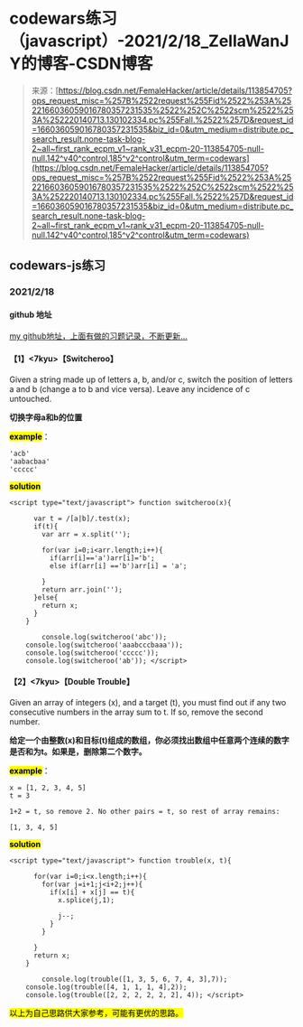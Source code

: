 <!--yml
category: codewars
date: 2022-08-13 11:40:30
-->

# codewars练习（javascript）-2021/2/18_ZellaWanJY的博客-CSDN博客

> 来源：[https://blog.csdn.net/FemaleHacker/article/details/113854705?ops_request_misc=%257B%2522request%255Fid%2522%253A%2522166036059016780357231535%2522%252C%2522scm%2522%253A%252220140713.130102334.pc%255Fall.%2522%257D&request_id=166036059016780357231535&biz_id=0&utm_medium=distribute.pc_search_result.none-task-blog-2~all~first_rank_ecpm_v1~rank_v31_ecpm-20-113854705-null-null.142^v40^control,185^v2^control&utm_term=codewars](https://blog.csdn.net/FemaleHacker/article/details/113854705?ops_request_misc=%257B%2522request%255Fid%2522%253A%2522166036059016780357231535%2522%252C%2522scm%2522%253A%252220140713.130102334.pc%255Fall.%2522%257D&request_id=166036059016780357231535&biz_id=0&utm_medium=distribute.pc_search_result.none-task-blog-2~all~first_rank_ecpm_v1~rank_v31_ecpm-20-113854705-null-null.142^v40^control,185^v2^control&utm_term=codewars)

## codewars-js练习

### 2021/2/18

#### github 地址

[my github地址，上面有做的习题记录，不断更新…](https://github.com/Mszmy/Codewars/)

#### 【1】<7kyu>【Switcheroo】

Given a string made up of letters a, b, and/or c, switch the position of letters a and b (change a to b and vice versa). Leave any incidence of c untouched.

**切换字母a和b的位置**

**<mark>example</mark>**：

```
'acb'
'aabacbaa' 
'ccccc' 
```

<mark>**solution**</mark>

```
<script type="text/javascript"> function switcheroo(x){

      var t = /[a|b]/.test(x);
      if(t){
        var arr = x.split('');

        for(var i=0;i<arr.length;i++){
          if(arr[i]=='a')arr[i]='b';
          else if(arr[i] =='b')arr[i] = 'a';

        }
        return arr.join('');
      }else{
        return x;
      }
    }

		console.log(switcheroo('abc'));
    console.log(switcheroo('aaabcccbaaa'));
    console.log(switcheroo('ccccc'));
    console.log(switcheroo('ab')); </script> 
```

#### 【2】<7kyu>【Double Trouble】

Given an array of integers (x), and a target (t), you must find out if any two consecutive numbers in the array sum to t. If so, remove the second number.

**给定一个由整数(x)和目标(t)组成的数组，你必须找出数组中任意两个连续的数字是否和为t。如果是，删除第二个数字。**

**<mark>example</mark>**：

```
x = [1, 2, 3, 4, 5]
t = 3

1+2 = t, so remove 2. No other pairs = t, so rest of array remains:

[1, 3, 4, 5] 
```

<mark>**solution**</mark>

```
<script type="text/javascript"> function trouble(x, t){

      for(var i=0;i<x.length;i++){
        for(var j=i+1;j<i+2;j++){
          if(x[i] + x[j] == t){
            x.splice(j,1);

            j--;
          }
        }

      }
      return x;
    }

		console.log(trouble([1, 3, 5, 6, 7, 4, 3],7));
    console.log(trouble([4, 1, 1, 1, 4],2));
    console.log(trouble([2, 2, 2, 2, 2, 2], 4)); </script> 
```

<mark>以上为自己思路供大家参考，可能有更优的思路。</mark>